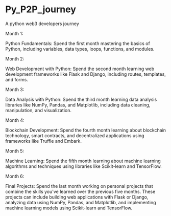 # Py_P2P_journey
A python web3 developers journey

Month 1:

Python Fundamentals: Spend the first month mastering the basics of Python, including variables, data types, loops, functions, and modules.

Month 2:

Web Development with Python: Spend the second month learning web development frameworks like Flask and Django, including routes, templates, and forms.

Month 3:

Data Analysis with Python: Spend the third month learning data analysis libraries like NumPy, Pandas, and Matplotlib, including data cleaning, manipulation, and visualization.

Month 4:

Blockchain Development: Spend the fourth month learning about blockchain technology, smart contracts, and decentralized applications using frameworks like Truffle and Embark.

Month 5:

Machine Learning: Spend the fifth month learning about machine learning algorithms and techniques using libraries like Scikit-learn and TensorFlow.

Month 6:

Final Projects: Spend the last month working on personal projects that combine the skills you've learned over the previous five months. These projects can include building web applications with Flask or Django, analyzing data using NumPy, Pandas, and Matplotlib, and implementing machine learning models using Scikit-learn and TensorFlow.
